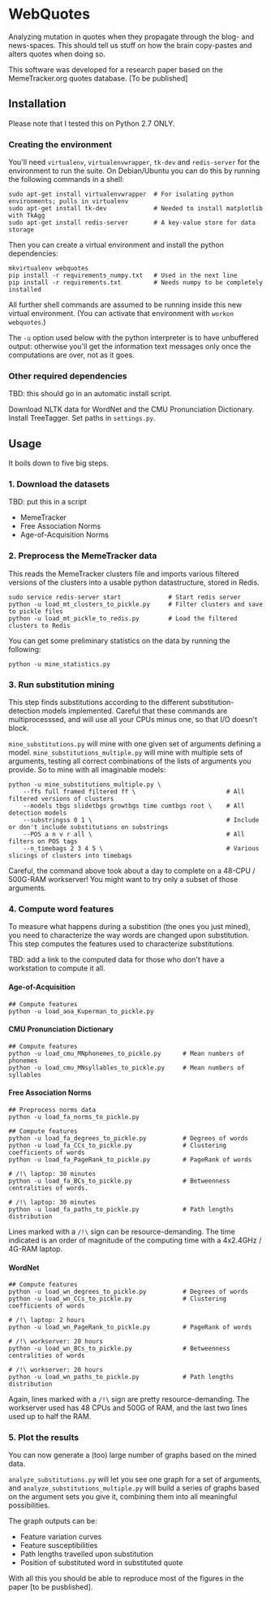 # WebQuotes

Analyzing mutation in quotes when they propagate through the blog- and news-spaces. This should tell us stuff on how the brain copy-pastes and alters quotes when doing so.

This software was developed for a research paper based on the MemeTracker.org quotes database. [To be published]


## Installation

Please note that I tested this on Python 2.7 ONLY.


### Creating the environment

You'll need `virtualenv`, `virtualenvwrapper`, `tk-dev` and `redis-server` for the environment to run the suite. On Debian/Ubuntu you can do this by running the following commands in a shell:

    sudo apt-get install virtualenvwrapper  # For isolating python environments; pulls in virtualenv
    sudo apt-get install tk-dev             # Needed to install matplotlib with TkAgg
    sudo apt-get install redis-server       # A key-value store for data storage


Then you can create a virtual environment and install the python dependencies:

    mkvirtualenv webquotes
    pip install -r requirements_numpy.txt   # Used in the next line
    pip install -r requirements.txt         # Needs numpy to be completely installed


All further shell commands are assumed to be running inside this new virtual environment. (You can activate that environment with `workon webquotes`.)

The `-u` option used below with the python interpreter is to have unbuffered output: otherwise you'll get the information text messages only once the computations are over, not as it goes.


### Other required dependencies

TBD: this should go in an automatic install script.

Download NLTK data for WordNet and the CMU Pronunciation Dictionary. Install TreeTagger. Set paths in `settings.py`.


## Usage

It boils down to five big steps.


### 1. Download the datasets

TBD: put this in a script
* MemeTracker
* Free Association Norms
* Age-of-Acquisition Norms


### 2. Preprocess the MemeTracker data

This reads the MemeTracker clusters file and imports various filtered versions of the clusters into a usable python datastructure, stored in Redis.

    sudo service redis-server start             # Start redis server
    python -u load_mt_clusters_to_pickle.py     # Filter clusters and save to pickle files
    python -u load_mt_pickle_to_redis.py        # Load the filtered clusters to Redis

You can get some preliminary statistics on the data by running the following:

    python -u mine_statistics.py


### 3. Run substitution mining

This step finds substitutions according to the different substitution-detection models implemented. Careful that these commands are multiprocesssed, and will use all your CPUs minus one, so that I/O doesn't block.

`mine_substitutions.py` will mine with one given set of arguments defining a model. `mine_substitutions_multiple.py` will mine with multiple sets of arguments, testing all correct combinations of the lists of arguments you provide. So to mine with all imaginable models:

    python -u mine_substitutions_multiple.py \
        --ffs full framed filtered ff \                         # All filtered versions of clusters
        --models tbgs slidetbgs growtbgs time cumtbgs root \    # All detection models
        --substringss 0 1 \                                     # Include or don't include substitutions on substrings
        --POS a n v r all \                                     # All filters on POS tags
        --n_timebags 2 3 4 5 \                                  # Various slicings of clusters into timebags

Careful, the command above took about a day to complete on a 48-CPU / 500G-RAM workserver! You might want to try only a subset of those arguments.


### 4. Compute word features

To measure what happens during a substition (the ones you just mined), you need to characterize the way words are changed upon substitution. This step computes the features used to characterize substitutions.

TBD: add a link to the computed data for those who don't have a workstation to compute it all.


#### Age-of-Acquisition

    ## Compute features
    python -u load_aoa_Kuperman_to_pickle.py


#### CMU Pronunciation Dictionary

    ## Compute features
    python -u load_cmu_MNphonemes_to_pickle.py      # Mean numbers of phonemes
    python -u load_cmu_MNsyllables_to_pickle.py     # Mean numbers of syllables


#### Free Association Norms

    ## Preprocess norms data
    python -u load_fa_norms_to_pickle.py

    ## Compute features
    python -u load_fa_degrees_to_pickle.py          # Degrees of words
    python -u load_fa_CCs_to_pickle.py              # Clustering coefficients of words
    python -u load_fa_PageRank_to_pickle.py         # PageRank of words

    # /!\ laptop: 30 minutes
    python -u load_fa_BCs_to_pickle.py              # Betweenness centralities of words.

    # /!\ laptop: 30 minutes
    python -u load_fa_paths_to_pickle.py            # Path lengths distribution


Lines marked with a `/!\` sign can be resource-demanding. The time indicated is an order of magnitude of the computing time with a 4x2.4GHz / 4G-RAM laptop.


#### WordNet

    ## Compute features
    python -u load_wn_degrees_to_pickle.py          # Degrees of words
    python -u load_wn_CCs_to_pickle.py              # Clustering coefficients of words

    # /!\ laptop: 2 hours
    python -u load_wn_PageRank_to_pickle.py         # PageRank of words

    # /!\ workserver: 20 hours
    python -u load_wn_BCs_to_pickle.py              # Betweenness centralities of words

    # /!\ workserver: 20 hours
    python -u load_wn_paths_to_pickle.py            # Path lengths distribution


Again, lines marked with a `/!\` sign are pretty resource-demanding. The workserver used has 48 CPUs and 500G of RAM, and the last two lines used up to half the RAM.


### 5. Plot the results

You can now generate a (too) large number of graphs based on the mined data.

`analyze_substitutions.py` will let you see one graph for a set of arguments, and `analyze_substitutions_multiple.py` will build a series of graphs based on the argument sets you give it, combining them into all meaningful possibilities.


The graph outputs can be:

* Feature variation curves
* Feature susceptibilities
* Path lengths travelled upon substitution
* Position of substituted word in substituted quote


With all this you should be able to reproduce most of the figures in the paper [to be pusblished].
